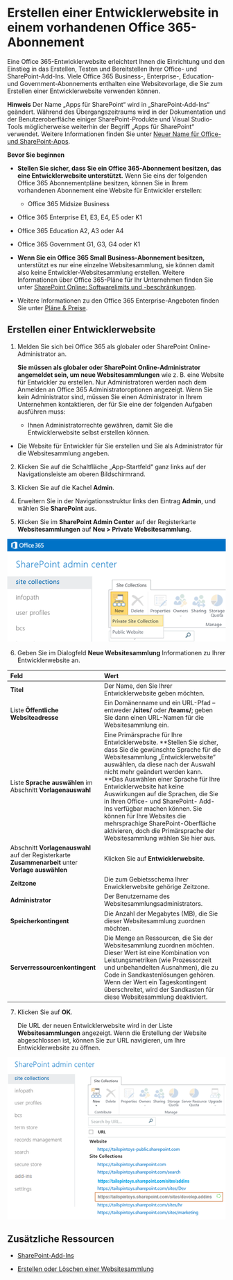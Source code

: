 # <a name="create-a-developer-site-on-an-existing-office-365-subscription"></a>Erstellen einer Entwicklerwebsite in einem vorhandenen Office 365-Abonnement
Eine Office 365-Entwicklerwebsite erleichtert Ihnen die Einrichtung und den Einstieg in das Erstellen, Testen und Bereitstellen Ihrer Office- und SharePoint-Add-Ins. Viele Office 365 Business-, Enterprise-, Education- und Government-Abonnements enthalten eine Websitevorlage, die Sie zum Erstellen einer Entwicklerwebsite verwenden können.
 

 **Hinweis** Der Name „Apps für SharePoint“ wird in „SharePoint-Add-Ins“ geändert. Während des Übergangszeitraums wird in der Dokumentation und der Benutzeroberfläche einiger SharePoint-Produkte und Visual Studio-Tools möglicherweise weiterhin der Begriff „Apps für SharePoint“ verwendet. Weitere Informationen finden Sie unter [Neuer Name für Office- und SharePoint-Apps](new-name-for-apps-for-sharepoint#bk_newname).
 

 **Bevor Sie beginnen**
 

-  **Stellen Sie sicher, dass Sie ein Office 365-Abonnement besitzen, das eine Entwicklerwebsite unterstützt.** Wenn Sie eins der folgenden Office 365 Abonnementpläne besitzen, können Sie in Ihrem vorhandenen Abonnement eine Website für Entwickler erstellen:
    
    - Office 365 Midsize Business
    
 
- Office 365 Enterprise E1, E3, E4, E5 oder K1
    
 
- Office 365 Education A2, A3 oder A4
    
 
- Office 365 Government G1, G3, G4 oder K1
    
 
-  **Wenn Sie ein Office 365 Small Business-Abonnement besitzen,** unterstützt es nur eine einzelne Websitesammlung, sie können damit also keine Entwickler-Websitesammlung erstellen. Weitere Informationen über Office 365-Pläne für Ihr Unternehmen finden Sie unter [SharePoint Online: Softwarelimits und -beschränkungen](http://office.microsoft.com/en-us/office365-sharepoint-online-enterprise-help/sharepoint-online-software-boundaries-and-limits-HA102694293.aspx).
    
 
- Weitere Informationen zu den Office 365 Enterprise-Angeboten finden Sie unter [Pläne &amp; Preise](http://products.office.com/en-us/business/office-365-enterprise-e1-business-software ).
    
 

## <a name="create-a-developer-site"></a>Erstellen einer Entwicklerwebsite
<a name="bk_createdevsite"> </a>


1. Melden Sie sich bei Office 365 als globaler oder SharePoint Online-Administrator an.
    
     **Sie müssen als globaler oder SharePoint Online-Administrator angemeldet sein, um neue Websitesammlungen** wie z. B. eine Website für Entwickler zu erstellen. Nur Administratoren werden nach dem Anmelden an Office 365 Administratoroptionen angezeigt. Wenn Sie kein Administrator sind, müssen Sie einen Administrator in Ihrem Unternehmen kontaktieren, der für Sie eine der folgenden Aufgaben ausführen muss:
    
      - Ihnen Administratorrechte gewähren, damit Sie die Entwicklerwebsite selbst erstellen können.
    
 
  - Die Website für Entwickler für Sie erstellen und Sie als Administrator für die Websitesammlung angeben.
    
 
2. Klicken Sie auf die Schaltfläche „App-Startfeld“ ganz links auf der Navigationsleiste am oberen Bildschirmrand.
    
 
3. Klicken Sie auf die Kachel **Admin**.
    
 
4. Erweitern Sie in der Navigationsstruktur links den Eintrag **Admin**, und wählen Sie **SharePoint** aus.
    
 
5. Klicken Sie im **SharePoint Admin Center** auf der Registerkarte **Websitesammlungen** auf **Neu > Private Websitesammlung**.
    
  ![Option für neue Websitesammlung im SharePoint Admin Center](../../images/SPAdminCenter_newSiteCollection.png)
 

 

 
6. Geben Sie im Dialogfeld **Neue Websitesammlung** Informationen zu Ihrer Entwicklerwebsite an.
    
|**Feld**|**Wert**|
|:-----|:-----|
|**Titel**|Der Name, den Sie Ihrer Entwicklerwebsite geben möchten.|
|Liste **Öffentliche Websiteadresse**|Ein Domänenname und ein URL-Pfad – entweder **/sites/** oder **/teams/**; geben Sie dann einen URL-Namen für die Websitesammlung ein.|
|Liste **Sprache auswählen** im Abschnitt **Vorlagenauswahl**|Eine Primärsprache für Ihre Entwicklerwebsite. **Stellen Sie sicher, dass Sie die gewünschte Sprache für die Websitesammlung „Entwicklerwebsite“ auswählen, da diese nach der Auswahl nicht mehr geändert werden kann. **Das Auswählen einer Sprache für Ihre Entwicklerwebsite hat keine Auswirkungen auf die Sprachen, die Sie in Ihren Office- und SharePoint- Add-Ins verfügbar machen können. Sie können für Ihre Websites die mehrsprachige SharePoint-Oberfläche aktivieren, doch die Primärsprache der Websitesammlung wählen Sie hier aus.|
|Abschnitt **Vorlagenauswahl** auf der Registerkarte **Zusammenarbeit** unter **Vorlage auswählen**|Klicken Sie auf **Entwicklerwebsite**.|
|**Zeitzone**|Die zum Gebietsschema Ihrer Enwicklerwebsite gehörige Zeitzone.|
|**Administrator**|Der Benutzername des Websitesammlungsadministrators.|
|**Speicherkontingent**|Die Anzahl der Megabytes (MB), die Sie dieser Websitesammlung zuordnen möchten.|
|**Serverressourcenkontingent**|Die Menge an Ressourcen, die Sie der Websitesammlung zuordnen möchten. Dieser Wert ist eine Kombination von Leistungsmetriken (wie Prozessorzeit und unbehandelten Ausnahmen), die zu Code in Sandkastenlösungen gehören. Wenn der Wert ein Tageskontingent überschreitet, wird der Sandkasten für diese Websitesammlung deaktiviert.|
7. Klicken Sie auf **OK**.
    
    Die URL der neuen Entwicklerwebsite wird in der Liste **Websitesammlungen** angezeigt. Wenn die Erstellung der Website abgeschlossen ist, können Sie zur URL navigieren, um Ihre Entwicklerwebsite zu öffnen.
    
  ![Bereitstellung der neuen Websitesammlung](../../images/SPAdminCenter_newSiteCollection_provisioning.png)
 

 

 

## <a name="additional-resources"></a>Zusätzliche Ressourcen
<a name="bk_addresources"> </a>


-  [SharePoint-Add-Ins](sharepoint-add-ins)
    
 
-  [Erstellen oder Löschen einer Websitesammlung](http://office.microsoft.com/en-us/office365-sharepoint-online-enterprise-help/create-or-delete-a-site-collection-HA102772354.aspx?CTT=1)
    
 

